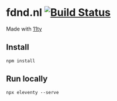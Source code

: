 # fdnd.nl [![Build Status](https://travis-ci.org/adfrontend/fdnd.nl.svg?branch=source)](https://travis-ci.org/adfrontend/fdnd.nl)

Made with [11ty](https://www.11ty.io/)

## Install

    npm install

## Run locally

    npx eleventy --serve
